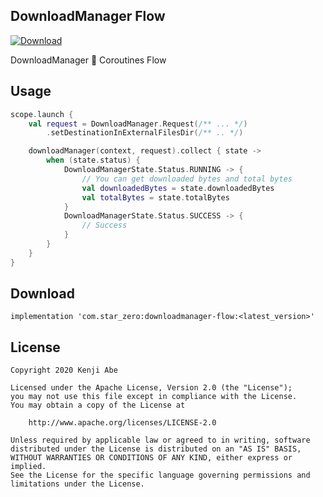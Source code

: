 DownloadManager Flow
---

[ ![Download](https://api.bintray.com/packages/star-zero/maven/downloadmanager-flow/images/download.svg?version=1.0.0) ](https://bintray.com/star-zero/maven/downloadmanager-flow/1.0.0/link)

DownloadManager 🔗 Coroutines Flow

## Usage

```kotlin
scope.launch {
    val request = DownloadManager.Request(/** ... */)
        .setDestinationInExternalFilesDir(/** .. */)

    downloadManager(context, request).collect { state ->
        when (state.status) {
            DownloadManagerState.Status.RUNNING -> {
                // You can get downloaded bytes and total bytes
                val downloadedBytes = state.downloadedBytes
                val totalBytes = state.totalBytes
            }
            DownloadManagerState.Status.SUCCESS -> {
                // Success
            }
        }
    }
}
```

## Download

```
implementation 'com.star_zero:downloadmanager-flow:<latest_version>'
```

## License

```
Copyright 2020 Kenji Abe

Licensed under the Apache License, Version 2.0 (the "License");
you may not use this file except in compliance with the License.
You may obtain a copy of the License at

    http://www.apache.org/licenses/LICENSE-2.0

Unless required by applicable law or agreed to in writing, software
distributed under the License is distributed on an "AS IS" BASIS,
WITHOUT WARRANTIES OR CONDITIONS OF ANY KIND, either express or implied.
See the License for the specific language governing permissions and
limitations under the License.
```
